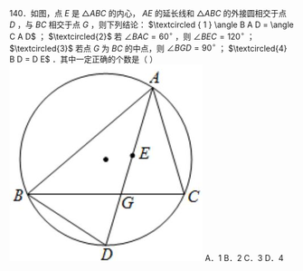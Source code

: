 140．如图，点 $E$ 是 ${ \triangle A B C }$ 的内心， $A E$ 的延长线和 ${ \triangle A B C }$ 的外接圆相交于点 $D$ ，与 $B C$ 相交于点 $G$ ，则下列结论： $\textcircled { 1 } \angle B A D = \angle C A D$ ； $\textcircled{2}$ 若 $\angle B A C = 6 0 ^ { \circ }$ ，则 $\angle B E C = 1 2 0 ^ { \circ }$ ； $\textcircled{3}$ 若点 $G$ 为 $B C$ 的中点，则 $\angle B G D = 9 0 ^ { \circ }$ ； $\textcircled{4} B D = D E$ ．其中一定正确的个数是（ ）
![](<../../qs_image_DB/专题3-6__圆的综合（27类题型）（解析版）/95a3f679b205b26add8a4778f393703eca77e3dd54d8e843d67971c4c27f5746.jpg>)
A．1 B．2 C．3 D．4

